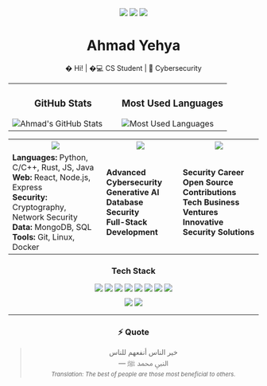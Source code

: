
<div align="center">
  <img src="https://img.shields.io/badge/Computer%20Science-TMU-blue?style=for-the-badge" />
  <img src="https://img.shields.io/badge/Cybersecurity-Enthusiast-green?style=for-the-badge" />
  <img src="https://img.shields.io/badge/Lifelong-Learner-orange?style=for-the-badge" />

  # Ahmad Yehya
  � Hi! | �💻 CS Student | 🔐 Cybersecurity 
</div>

<div align="center">
  <table>
    <tr>
      <td width="50%">
        <h3 align="center">GitHub Stats</h3>
        <img src="https://github-readme-stats.vercel.app/api?username=ayehya2&show_icons=true&theme=radical&hide_border=true" alt="Ahmad's GitHub Stats" />
      </td>
      <td width="50%">
        <h3 align="center">Most Used Languages</h3>
        <img src="https://github-readme-stats.vercel.app/api/top-langs/?username=ayehya2&layout=compact&theme=radical&hide_border=true" alt="Most Used Languages" />
      </td>
    </tr>
  </table>
</div>

<table align="center">
  <tr>
    <th><img src="https://img.shields.io/badge/🛠️-SKILLS-0a0a0a?style=flat-square" /></th>
    <th><img src="https://img.shields.io/badge/📚-LEARNING-3572A5?style=flat-square" /></th>
    <th><img src="https://img.shields.io/badge/🎯-GOALS-2ea44f?style=flat-square" /></th>
  </tr>
  <tr>
    <td>
      <b>Languages:</b> Python, C/C++, Rust, JS, Java<br>
      <b>Web:</b> React, Node.js, Express<br>
      <b>Security:</b> Cryptography, Network Security<br>
      <b>Data:</b> MongoDB, SQL<br>
      <b>Tools:</b> Git, Linux, Docker
    </td>
    <td>
      <b>Advanced Cybersecurity</b><br>
      <b>Generative AI</b><br>
      <b>Database Security</b><br>
      <b>Full-Stack Development</b>
    </td>
    <td>
      <b>Security Career</b><br>
      <b>Open Source Contributions</b><br>
      <b>Tech Business Ventures</b><br>
      <b>Innovative Security Solutions</b>
    </td>
  </tr>
</table>

<div align="center">
  <h3>Tech Stack</h3>
  <img src="https://img.shields.io/badge/Python-3776AB?style=for-the-badge&logo=python&logoColor=white" />
  <img src="https://img.shields.io/badge/JavaScript-F7DF1E?style=for-the-badge&logo=javascript&logoColor=black" />
  <img src="https://img.shields.io/badge/C%2B%2B-00599C?style=for-the-badge&logo=c%2B%2B&logoColor=white" />
  <img src="https://img.shields.io/badge/Rust-000000?style=for-the-badge&logo=rust&logoColor=white" />
  <img src="https://img.shields.io/badge/React-20232A?style=for-the-badge&logo=react&logoColor=61DAFB" />
  <img src="https://img.shields.io/badge/Node.js-339933?style=for-the-badge&logo=nodedotjs&logoColor=white" />
  <img src="https://img.shields.io/badge/MongoDB-4EA94B?style=for-the-badge&logo=mongodb&logoColor=white" />
  <img src="https://img.shields.io/badge/Docker-2CA5E0?style=for-the-badge&logo=docker&logoColor=white" />
  
  <div style="margin-top: 10px;">
    <a href="https://github.com/ayehya2"><img src="https://img.shields.io/badge/GitHub-ayehya2-black?style=for-the-badge&logo=github" /></a>
    <a href="https://linkedin.com/in/ahmadyehya"><img src="https://img.shields.io/badge/LinkedIn-Ahmad%20Yehya-blue?style=for-the-badge&logo=linkedin" /></a>
  </div>
</div>

---

<div align="center">
  <h3>⚡ Quote</h3>
  <blockquote>
    خير الناس أنفعهم للناس<br>
    — النبي محمد ﷺ<br>
    <sub><i>Translation: The best of people are those most beneficial to others.</i></sub>
  </blockquote>
</div>